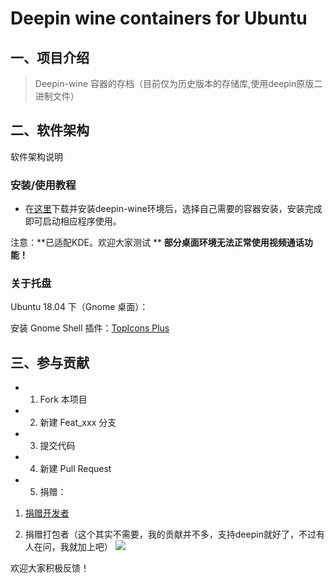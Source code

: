 # Deepin wine containers for Ubuntu

## 一、项目介绍

> Deepin-wine 容器的存档（目前仅为历史版本的存储库,使用deepin原版二进制文件）

## 二、软件架构

软件架构说明

### 安装/使用教程

* 在[这里](https://github.com/wszqkzqk/deepin-wine-ubuntu)下载并安装deepin-wine环境后，选择自己需要的容器安装，安装完成即可启动相应程序使用。

注意：**已适配KDE。欢迎大家测试 **
     **部分桌面环境无法正常使用视频通话功能！**

### 关于托盘

Ubuntu 18.04 下（Gnome 桌面）：

安装 Gnome Shell 插件：[TopIcons Plus](https://extensions.gnome.org/extension/1031/topicons/)

## 三、参与贡献

* 1. Fork 本项目
* 2. 新建 Feat_xxx 分支
* 3. 提交代码
* 4. 新建 Pull Request
* 5. 捐赠：
1. [捐赠开发者](https://bbs.deepin.org/forum.php?mod=viewthread&tid=40784&extra=page%3D1)

2. 捐赠打包者（这个其实不需要，我的贡献并不多，支持deepin就好了，不过有人在问，我就加上吧）
![](https://raw.githubusercontent.com/wszqkzqk/deepin-wine-containers-for-ubuntu/master/donate.png)


欢迎大家积极反馈！
